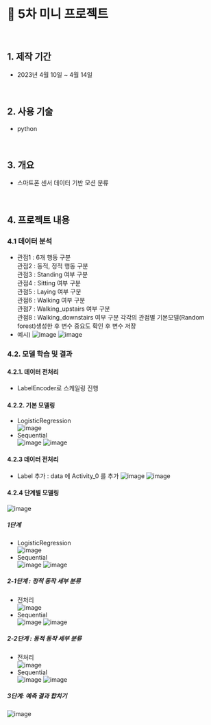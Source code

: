 # :pushpin: 5차 미니 프로젝트
</br>

## 1. 제작 기간 
- 2023년 4월 10일 ~ 4월 14일

</br>

## 2. 사용 기술
- python

</br>

## 3. 개요
- 스마트폰 센서 데이터 기반 모션 분류     

</br>

## 4. 프로젝트 내용

### 4.1 데이터 분석
- 관점1 : 6개 행동 구분                 
관점2 : 동적, 정적 행동 구분              
관점3 : Standing 여부 구분             
관점4 : Sitting 여부 구분             
관점5 : Laying 여부 구분              
관점6 : Walking 여부 구분              
관점7 : Walking_upstairs 여부 구분             
관점8 : Walking_downstairs 여부 구분
각각의 관점별 기본모델(Random forest)생성한 후 변수 중요도 확인 후 변수 저장
- 예시)
![image](https://github.com/9eun/aivle3th/assets/113655865/37c7f5c2-f4a7-487d-b5ce-cb29c0374831)
![image](https://github.com/9eun/aivle3th/assets/113655865/c867c9e6-463d-48ae-b655-1dae4ed57350)

### 4.2. 모델 학습 및 결과
#### 4.2.1. 데이터 전처리
- LabelEncoder로 스케일링 진행
#### 4.2.2. 기본 모델링
- LogisticRegression         
  ![image](https://github.com/9eun/aivle3th/assets/113655865/fefefb39-bed6-4819-a00a-2f399d87f1fb)
- Sequential     
  ![image](https://github.com/9eun/aivle3th/assets/113655865/8b99eef7-e0e7-4adf-9cc8-4fe882384422)
  ![image](https://github.com/9eun/aivle3th/assets/113655865/aabacc02-7eb4-4cee-9297-a7d3fb82bbb5)

#### 4.2.3 데이터 전처리
- Label 추가 : data 에 Activity_0 를 추가
 ![image](https://github.com/9eun/aivle3th/assets/113655865/2d029195-f488-4a6e-b3b2-767eb55931ab)
![image](https://github.com/9eun/aivle3th/assets/113655865/c1b8fe32-36a1-4183-80ec-a017ca5541e8)

#### 4.2.4 단계별 모델링
![image](https://github.com/9eun/aivle3th/assets/113655865/7545f7fd-66a4-4c5d-978a-8db0e1218489)
##### 1단계
- LogisticRegression              
![image](https://github.com/9eun/aivle3th/assets/113655865/23f512d1-5781-4130-9cc8-5f2be7e5a2cf)
- Sequential                   
![image](https://github.com/9eun/aivle3th/assets/113655865/9d15c215-c8cd-4ba9-8f4d-38ef93269477)
![image](https://github.com/9eun/aivle3th/assets/113655865/fb43c733-f1d6-4002-b987-54654510c668)

##### 2-1단계 : 정적 동작 세부 분류
- 전처리             
![image](https://github.com/9eun/aivle3th/assets/113655865/b6d59354-11c3-487e-8858-426f730b54cd)
- Sequential                         
![image](https://github.com/9eun/aivle3th/assets/113655865/bdd9dd97-0769-425d-9c89-ad3070d77dca)
![image](https://github.com/9eun/aivle3th/assets/113655865/eb94a8c9-3074-4e54-a30a-09f8e507ed00)

##### 2-2단계 : 동적 동작 세부 분류
- 전처리                  
![image](https://github.com/9eun/aivle3th/assets/113655865/4a7d696c-3d5f-4758-bc04-05149bcb1e13)
- Sequential                      
![image](https://github.com/9eun/aivle3th/assets/113655865/a9efdeb5-290f-4e47-925d-7d71e8fe7d3e)
![image](https://github.com/9eun/aivle3th/assets/113655865/587806a9-7556-40ec-b803-45223db34756)

##### 3단계: 예측 결과 합치기
![image](https://github.com/9eun/aivle3th/assets/113655865/e72a0760-5f9e-4986-9c4b-e8973b9bfa68)

</br>


